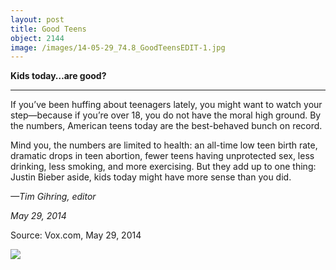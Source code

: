 ```yaml
---
layout: post
title: Good Teens
object: 2144
image: /images/14-05-29_74.8_GoodTeensEDIT-1.jpg
---
```

**Kids today…are good?**

****

If you’ve been huffing about teenagers lately, you might want to watch your step—because if you’re over 18, you do not have the moral high ground. By the numbers, American teens today are the best-behaved bunch on record. 

Mind you, the numbers are limited to health: an all-time low teen birth rate, dramatic drops in teen abortion, fewer teens having unprotected sex, less drinking, less smoking, and more exercising. But they add up to one thing: Justin Bieber aside, kids today might have more sense than you did.

*—Tim Gihring, editor*

*May 29, 2014*

Source: Vox.com, May 29, 2014

![]({{siteurl.base}}/images/14-05-29_74.8_GoodTeensEDIT-1.jpg)

